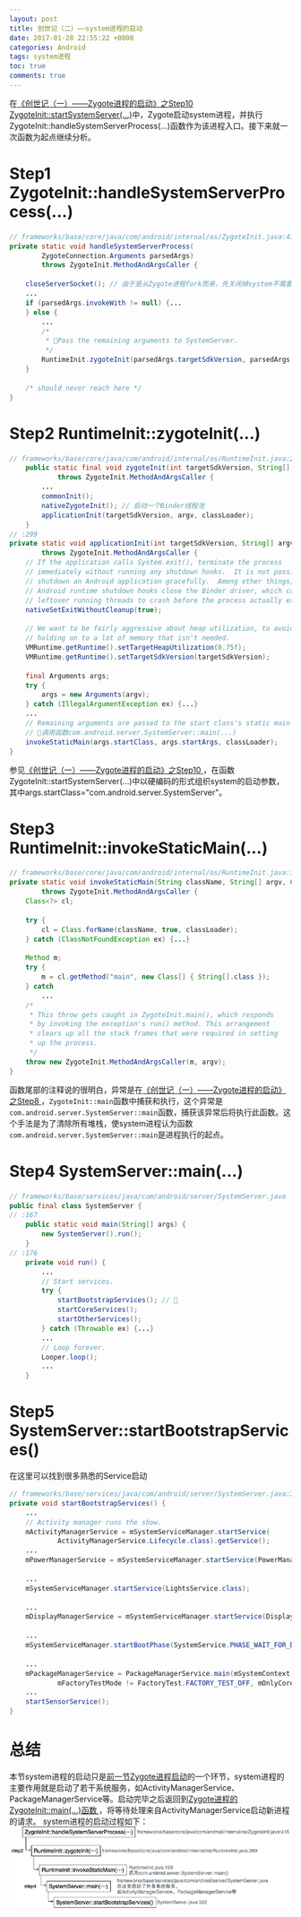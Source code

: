 ```yaml
---
layout: post
title: 创世记（二）——system进程的启动
date: 2017-01-28 22:55:22 +0800
categories: Android
tags: system进程
toc: true
comments: true
---
```

在[《创世记（一）——Zygote进程的启动》之Step10 ZygoteInit::startSystemServer(…)](http://palanceli.com/2017/01/27/2017/0127init1/#Step10-ZygoteInit-startSystemServer-…)中，Zygote启动system进程，并执行ZygoteInit::handleSystemServerProcess(...)函数作为该进程入口。接下来就一次函数为起点继续分析。<!-- more -->

# Step1 ZygoteInit::handleSystemServerProcess(...)
``` java
// frameworks/base/core/java/com/android/internal/os/ZygoteInit.java:415
private static void handleSystemServerProcess(
        ZygoteConnection.Arguments parsedArgs)
        throws ZygoteInit.MethodAndArgsCaller {

    closeServerSocket(); // 由于是从Zygote进程fork而来，先关闭掉system不需要的socket
    ...
    if (parsedArgs.invokeWith != null) {...
    } else {
        ...
        /*
         * 🏁Pass the remaining arguments to SystemServer.
         */
        RuntimeInit.zygoteInit(parsedArgs.targetSdkVersion, parsedArgs.remainingArgs, cl);
    }

    /* should never reach here */
}
```
# Step2 RuntimeInit::zygoteInit(...)
``` java
// frameworks/base/core/java/com/android/internal/os/RuntimeInit.java:269
    public static final void zygoteInit(int targetSdkVersion, String[] argv, ClassLoader classLoader)
            throws ZygoteInit.MethodAndArgsCaller {
        ...
        commonInit();
        nativeZygoteInit(); // 启动一个Binder线程池
        applicationInit(targetSdkVersion, argv, classLoader);
    }
// :299
private static void applicationInit(int targetSdkVersion, String[] argv, ClassLoader classLoader)
        throws ZygoteInit.MethodAndArgsCaller {
    // If the application calls System.exit(), terminate the process
    // immediately without running any shutdown hooks.  It is not possible to
    // shutdown an Android application gracefully.  Among other things, the
    // Android runtime shutdown hooks close the Binder driver, which can cause
    // leftover running threads to crash before the process actually exits.
    nativeSetExitWithoutCleanup(true);

    // We want to be fairly aggressive about heap utilization, to avoid
    // holding on to a lot of memory that isn't needed.
    VMRuntime.getRuntime().setTargetHeapUtilization(0.75f);
    VMRuntime.getRuntime().setTargetSdkVersion(targetSdkVersion);

    final Arguments args;
    try {
        args = new Arguments(argv);
    } catch (IllegalArgumentException ex) {...}
    ...
    // Remaining arguments are passed to the start class's static main
    // 🏁调用函数com.android.server.SystemServer::main(...)
    invokeStaticMain(args.startClass, args.startArgs, classLoader);
}
```
参见[《创世记（一）——Zygote进程的启动》之Step10 ](http://palanceli.com/2017/01/27/2017/0127init1/#Step10-ZygoteInit-startSystemServer-…)，在函数ZygoteInit::startSystemServer(…)中以硬编码的形式组织system的启动参数，其中args.startClass="com.android.server.SystemServer"。

# Step3 RuntimeInit::invokeStaticMain(...)
``` java
// frameworks/base/core/java/com/android/internal/os/RuntimeInit.java:198
private static void invokeStaticMain(String className, String[] argv, ClassLoader classLoader)
        throws ZygoteInit.MethodAndArgsCaller {
    Class<?> cl;

    try {
        cl = Class.forName(className, true, classLoader);
    } catch (ClassNotFoundException ex) {...}

    Method m;
    try {
        m = cl.getMethod("main", new Class[] { String[].class });
    } catch 
        ...
    /* 
     * This throw gets caught in ZygoteInit.main(), which responds
     * by invoking the exception's run() method. This arrangement
     * clears up all the stack frames that were required in setting
     * up the process.
     */
    throw new ZygoteInit.MethodAndArgsCaller(m, argv);
}
```
函数尾部的注释说的很明白，异常是在[《创世记（一）——Zygote进程的启动》之Step8 ](http://palanceli.com/2017/01/27/2017/0127init1/#Step8-ZygoteInit-main-…)，`ZygoteInit::main`函数中捕获和执行，这个异常是`com.android.server.SystemServer::main`函数，捕获该异常后将执行此函数。这个手法是为了清除所有堆栈，使system进程认为函数`com.android.server.SystemServer::main`是进程执行的起点。

# Step4 SystemServer::main(...)
``` java
// frameworks/base/services/java/com/android/server/SystemServer.java
public final class SystemServer {
// :167
    public static void main(String[] args) {
        new SystemServer().run();
    }
// :176
    private void run() {
        ...
        // Start services.
        try {
            startBootstrapServices(); // 🏁
            startCoreServices();
            startOtherServices();
        } catch (Throwable ex) {...}
        ...
        // Loop forever.
        Looper.loop();
        ...
    }
```
# Step5 SystemServer::startBootstrapServices()
在这里可以找到很多熟悉的Service启动
``` java
// frameworks/base/services/java/com/android/server/SystemServer.java:322
private void startBootstrapServices() {
    ...
    // Activity manager runs the show.
    mActivityManagerService = mSystemServiceManager.startService(
            ActivityManagerService.Lifecycle.class).getService();
    ...
    mPowerManagerService = mSystemServiceManager.startService(PowerManagerService.class);

    ...
    mSystemServiceManager.startService(LightsService.class);

    ...
    mDisplayManagerService = mSystemServiceManager.startService(DisplayManagerService.class);

    ...
    mSystemServiceManager.startBootPhase(SystemService.PHASE_WAIT_FOR_DEFAULT_DISPLAY);

    ...
    mPackageManagerService = PackageManagerService.main(mSystemContext, installer,
            mFactoryTestMode != FactoryTest.FACTORY_TEST_OFF, mOnlyCore);
    ...
    startSensorService();
}
```
# 总结
本节system进程的启动只是[前一节Zygote进程启动](http://palanceli.com/2017/01/27/2017/0127init1)的一个环节，system进程的主要作用就是启动了若干系统服务，如ActivityManagerService、PackageManagerService等。启动完毕之后返回到[Zygote进程的ZygoteInit::main(…)函数 ](http://palanceli.com/2017/01/27/2017/0127init1/#Step8-ZygoteInit-main-…)，将等待处理来自ActivityManagerService启动新进程的请求。
system进程的启动过程如下：
![system进程的启动过程](0128init2/img1.png)
